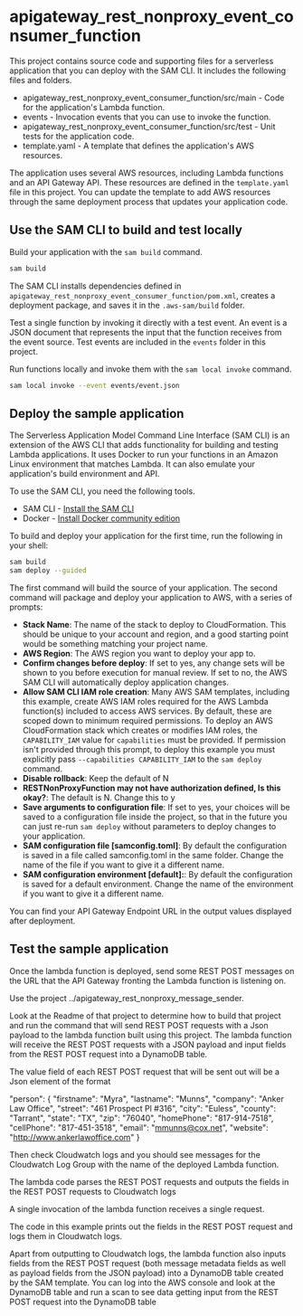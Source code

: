 # apigateway_rest_nonproxy_event_consumer_function

This project contains source code and supporting files for a serverless application that you can deploy with the SAM CLI. It includes the following files and folders.

- apigateway_rest_nonproxy_event_consumer_function/src/main - Code for the application's Lambda function.
- events - Invocation events that you can use to invoke the function.
- apigateway_rest_nonproxy_event_consumer_function/src/test - Unit tests for the application code. 
- template.yaml - A template that defines the application's AWS resources.

The application uses several AWS resources, including Lambda functions and an API Gateway API. These resources are defined in the `template.yaml` file in this project. You can update the template to add AWS resources through the same deployment process that updates your application code.

## Use the SAM CLI to build and test locally

Build your application with the `sam build` command.

```bash
sam build
```

The SAM CLI installs dependencies defined in `apigateway_rest_nonproxy_event_consumer_function/pom.xml`, creates a deployment package, and saves it in the `.aws-sam/build` folder.

Test a single function by invoking it directly with a test event. An event is a JSON document that represents the input that the function receives from the event source. Test events are included in the `events` folder in this project.

Run functions locally and invoke them with the `sam local invoke` command.

```bash
sam local invoke --event events/event.json
```

## Deploy the sample application

The Serverless Application Model Command Line Interface (SAM CLI) is an extension of the AWS CLI that adds functionality for building and testing Lambda applications. It uses Docker to run your functions in an Amazon Linux environment that matches Lambda. It can also emulate your application's build environment and API.

To use the SAM CLI, you need the following tools.

* SAM CLI - [Install the SAM CLI](https://docs.aws.amazon.com/serverless-application-model/latest/developerguide/serverless-sam-cli-install.html)
* Docker - [Install Docker community edition](https://hub.docker.com/search/?type=edition&offering=community)

To build and deploy your application for the first time, run the following in your shell:

```bash
sam build
sam deploy --guided
```

The first command will build the source of your application. The second command will package and deploy your application to AWS, with a series of prompts:

* **Stack Name**: The name of the stack to deploy to CloudFormation. This should be unique to your account and region, and a good starting point would be something matching your project name.
* **AWS Region**: The AWS region you want to deploy your app to.
* **Confirm changes before deploy**: If set to yes, any change sets will be shown to you before execution for manual review. If set to no, the AWS SAM CLI will automatically deploy application changes.
* **Allow SAM CLI IAM role creation**: Many AWS SAM templates, including this example, create AWS IAM roles required for the AWS Lambda function(s) included to access AWS services. By default, these are scoped down to minimum required permissions. To deploy an AWS CloudFormation stack which creates or modifies IAM roles, the `CAPABILITY_IAM` value for `capabilities` must be provided. If permission isn't provided through this prompt, to deploy this example you must explicitly pass `--capabilities CAPABILITY_IAM` to the `sam deploy` command.
* **Disable rollback**: Keep the default of N
* **RESTNonProxyFunction may not have authorization defined, Is this okay?**: The default is N. Change this to y
* **Save arguments to configuration file**: If set to yes, your choices will be saved to a configuration file inside the project, so that in the future you can just re-run `sam deploy` without parameters to deploy changes to your application.
* **SAM configuration file [samconfig.toml]**: By default the configuration is saved in a file called samconfig.toml in the same folder. Change the name of the file if you want to give it a different name.
* **SAM configuration environment [default]:**: By default the configuration is saved for a default environment. Change the name of the environment if you want to give it a different name.

You can find your API Gateway Endpoint URL in the output values displayed after deployment.

## Test the sample application

Once the lambda function is deployed, send some REST POST messages on the URL that the API Gateway fronting the Lambda function is listening on.

Use the project ../apigateway_rest_nonproxy_message_sender.

Look at the Readme of that project to determine how to build that project and run the command that will send REST POST requests with a Json payload to the lambda function built using this project. The lambda function will receive the REST POST requests with a JSON payload and input fields from the REST POST request into a DynamoDB table.

The value field of each REST POST request that will be sent out will be a Json element of the format

"person": {
        "firstname": "Myra",
        "lastname": "Munns",
        "company": "Anker Law Office",
        "street": "461 Prospect Pl #316",
        "city": "Euless",
        "county": "Tarrant",
        "state": "TX",
        "zip": "76040",
        "homePhone": "817-914-7518",
        "cellPhone": "817-451-3518",
        "email": "mmunns@cox.net",
        "website": "http://www.ankerlawoffice.com"
}

Then check Cloudwatch logs and you should see messages for the Cloudwatch Log Group with the name of the deployed Lambda function.

The lambda code parses the REST POST requests and outputs the fields in the REST POST requests to Cloudwatch logs

A single invocation of the lambda function receives a single request.

The code in this example prints out the fields in the REST POST request and logs them in Cloudwatch logs.

Apart from outputting to Cloudwatch logs, the lambda function also inputs fields from the REST POST request (both message metadata fields as well as payload fields from the JSON payload) into a DynamoDB table created by the SAM template. You can log into the AWS console and look at the DynamoDB table and run a scan to see data getting input from the REST POST request into the DynamoDB table
